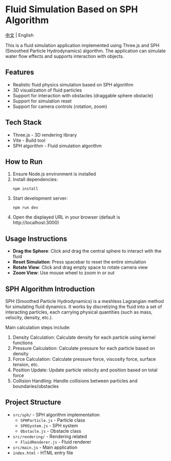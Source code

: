 # Fluid Simulation Based on SPH Algorithm

[中文](README.md) | English

This is a fluid simulation application implemented using Three.js and SPH (Smoothed Particle Hydrodynamics) algorithm. The application can simulate water flow effects and supports interaction with objects.

## Features

- Realistic fluid physics simulation based on SPH algorithm
- 3D visualization of fluid particles
- Support for interaction with obstacles (draggable sphere obstacle)
- Support for simulation reset
- Support for camera controls (rotation, zoom)

## Tech Stack

- Three.js - 3D rendering library
- Vite - Build tool
- SPH algorithm - Fluid simulation algorithm

## How to Run

1. Ensure Node.js environment is installed
2. Install dependencies:
   ```
   npm install
   ```
3. Start development server:
   ```
   npm run dev
   ```
4. Open the displayed URL in your browser (default is http://localhost:3000)

## Usage Instructions

- **Drag the Sphere**: Click and drag the central sphere to interact with the fluid
- **Reset Simulation**: Press spacebar to reset the entire simulation
- **Rotate View**: Click and drag empty space to rotate camera view
- **Zoom View**: Use mouse wheel to zoom in or out

## SPH Algorithm Introduction

SPH (Smoothed Particle Hydrodynamics) is a meshless Lagrangian method for simulating fluid dynamics. It works by discretizing the fluid into a set of interacting particles, each carrying physical quantities (such as mass, velocity, density, etc.).

Main calculation steps include:

1. Density Calculation: Calculate density for each particle using kernel functions
2. Pressure Calculation: Calculate pressure for each particle based on density
3. Force Calculation: Calculate pressure force, viscosity force, surface tension, etc.
4. Position Update: Update particle velocity and position based on total force
5. Collision Handling: Handle collisions between particles and boundaries/obstacles

## Project Structure

- `src/sph/` - SPH algorithm implementation
  - `SPHParticle.js` - Particle class
  - `SPHSystem.js` - SPH system
  - `Obstacle.js` - Obstacle class
- `src/rendering/` - Rendering related
  - `FluidRenderer.js` - Fluid renderer
- `src/main.js` - Main application
- `index.html` - HTML entry file
